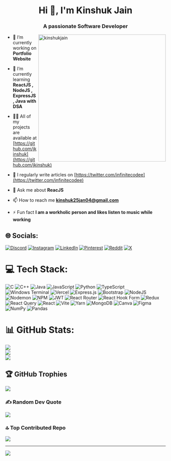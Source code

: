 <h1 align="center">Hi 👋, I'm Kinshuk Jain</h1>
<h3 align="center">A passionate Software Developer</h3>

<img  src="https://i.pinimg.com/originals/f1/e7/34/f1e734f9cade86fe737a9aa404ad5677.gif" alt="kinshukjain" align="right" width="400">

- 🔭 I’m currently working on **Portfolio Website**

- 🌱 I’m currently learning **ReactJS , NodeJS , ExpressJS , Java with DSA**

- 👨‍💻 All of my projects are available at [https://github.com/jkinshuk](https://github.com/jkinshuk)

- 📝 I regularly write articles on [https://twitter.com/infinitecodee](https://twitter.com/infinitecodee)

- 💬 Ask me about **ReacJS**

- 📫 How to reach me **kinshuk25jan04@gmail.com**

- ⚡ Fun fact **I am a workholic person and likes listen to music while working**


## 🌐 Socials:
[![Discord](https://img.shields.io/badge/Discord-%237289DA.svg?logo=discord&logoColor=white)](https://discord.gg/#4884) [![Instagram](https://img.shields.io/badge/Instagram-%23E4405F.svg?logo=Instagram&logoColor=white)](https://instagram.com/j.kinshuk_) [![LinkedIn](https://img.shields.io/badge/LinkedIn-%230077B5.svg?logo=linkedin&logoColor=white)](https://linkedin.com/in/kinshukjainn) [![Pinterest](https://img.shields.io/badge/Pinterest-%23E60023.svg?logo=Pinterest&logoColor=white)](https://pinterest.com/kinshukjainn) [![Reddit](https://img.shields.io/badge/Reddit-%23FF4500.svg?logo=Reddit&logoColor=white)](https://reddit.com/user/The_Lnoon) [![X](https://img.shields.io/badge/X-black.svg?logo=X&logoColor=white)](https://x.com/infinitecode) 

# 💻 Tech Stack:
![C](https://img.shields.io/badge/c-%2300599C.svg?style=flat&logo=c&logoColor=white) ![C++](https://img.shields.io/badge/c++-%2300599C.svg?style=flat&logo=c%2B%2B&logoColor=white) ![Java](https://img.shields.io/badge/java-%23ED8B00.svg?style=flat&logo=openjdk&logoColor=white) ![JavaScript](https://img.shields.io/badge/javascript-%23323330.svg?style=flat&logo=javascript&logoColor=%23F7DF1E) ![Python](https://img.shields.io/badge/python-3670A0?style=flat&logo=python&logoColor=ffdd54) ![TypeScript](https://img.shields.io/badge/typescript-%23007ACC.svg?style=flat&logo=typescript&logoColor=white) ![Windows Terminal](https://img.shields.io/badge/Windows%20Terminal-%234D4D4D.svg?style=flat&logo=windows-terminal&logoColor=white) ![Vercel](https://img.shields.io/badge/vercel-%23000000.svg?style=flat&logo=vercel&logoColor=white) ![Express.js](https://img.shields.io/badge/express.js-%23404d59.svg?style=flat&logo=express&logoColor=%2361DAFB) ![Bootstrap](https://img.shields.io/badge/bootstrap-%238511FA.svg?style=flat&logo=bootstrap&logoColor=white) ![NodeJS](https://img.shields.io/badge/node.js-6DA55F?style=flat&logo=node.js&logoColor=white) ![Nodemon](https://img.shields.io/badge/NODEMON-%23323330.svg?style=flat&logo=nodemon&logoColor=%BBDEAD) ![NPM](https://img.shields.io/badge/NPM-%23CB3837.svg?style=flat&logo=npm&logoColor=white) ![JWT](https://img.shields.io/badge/JWT-black?style=flat&logo=JSON%20web%20tokens) ![React Router](https://img.shields.io/badge/React_Router-CA4245?style=flat&logo=react-router&logoColor=white) ![React Hook Form](https://img.shields.io/badge/React%20Hook%20Form-%23EC5990.svg?style=flat&logo=reacthookform&logoColor=white) ![Redux](https://img.shields.io/badge/redux-%23593d88.svg?style=flat&logo=redux&logoColor=white) ![React Query](https://img.shields.io/badge/-React%20Query-FF4154?style=flat&logo=react%20query&logoColor=white) ![React](https://img.shields.io/badge/react-%2320232a.svg?style=flat&logo=react&logoColor=%2361DAFB) ![Vite](https://img.shields.io/badge/vite-%23646CFF.svg?style=flat&logo=vite&logoColor=white) ![Yarn](https://img.shields.io/badge/yarn-%232C8EBB.svg?style=flat&logo=yarn&logoColor=white) ![MongoDB](https://img.shields.io/badge/MongoDB-%234ea94b.svg?style=flat&logo=mongodb&logoColor=white) ![Canva](https://img.shields.io/badge/Canva-%2300C4CC.svg?style=flat&logo=Canva&logoColor=white) ![Figma](https://img.shields.io/badge/figma-%23F24E1E.svg?style=flat&logo=figma&logoColor=white) ![NumPy](https://img.shields.io/badge/numpy-%23013243.svg?style=flat&logo=numpy&logoColor=white) ![Pandas](https://img.shields.io/badge/pandas-%23150458.svg?style=flat&logo=pandas&logoColor=white)
# 📊 GitHub Stats:
![](https://github-readme-stats.vercel.app/api?username=jkinshuk&theme=react&hide_border=false&include_all_commits=true&count_private=true)<br/>
![](https://github-readme-streak-stats.herokuapp.com/?user=jkinshuk&theme=react&hide_border=false)<br/>
![](https://github-readme-stats.vercel.app/api/top-langs/?username=jkinshuk&theme=react&hide_border=false&include_all_commits=true&count_private=true&layout=compact)

## 🏆 GitHub Trophies
![](https://github-profile-trophy.vercel.app/?username=jkinshuk&theme=darkhub&no-frame=false&no-bg=false&margin-w=4)

### ✍️ Random Dev Quote
![](https://quotes-github-readme.vercel.app/api?type=vetical&theme=tokyonight)

### 🔝 Top Contributed Repo
![](https://github-contributor-stats.vercel.app/api?username=jkinshuk&limit=5&theme=algolia&combine_all_yearly_contributions=true)

---
[![](https://visitcount.itsvg.in/api?id=jkinshuk&icon=8&color=1)](https://visitcount.itsvg.in)

<!-- Proudly created with GPRM ( https://gprm.itsvg.in ) -->

<!-- Proudly created with GPRM ( https://gprm.itsvg.in ) -->
